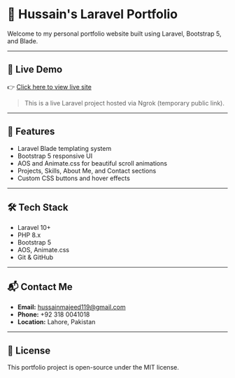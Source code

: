 # 💼 Hussain's Laravel Portfolio

Welcome to my personal portfolio website built using Laravel, Bootstrap 5, and Blade.

---

## 🔗 Live Demo

👉 [Click here to view live site](https://46ce94ae302f.ngrok-free.app)

> This is a live Laravel project hosted via Ngrok (temporary public link).

---

## 📌 Features

- Laravel Blade templating system
- Bootstrap 5 responsive UI
- AOS and Animate.css for beautiful scroll animations
- Projects, Skills, About Me, and Contact sections
- Custom CSS buttons and hover effects

---

## 🛠️ Tech Stack

- Laravel 10+
- PHP 8.x
- Bootstrap 5
- AOS, Animate.css
- Git & GitHub

---

## 📬 Contact Me

- **Email:** hussainmajeed119@gmail.com  
- **Phone:** +92 318 0041018  
- **Location:** Lahore, Pakistan  

---

## 📄 License

This portfolio project is open-source under the MIT license.
